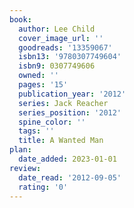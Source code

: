 ```yaml
---
book:
  author: Lee Child
  cover_image_url: ''
  goodreads: '13359067'
  isbn13: '9780307749604'
  isbn9: 0307749606
  owned: ''
  pages: '15'
  publication_year: '2012'
  series: Jack Reacher
  series_position: '2012'
  spine_color: ''
  tags: ''
  title: A Wanted Man
plan:
  date_added: 2023-01-01
review:
  date_read: '2012-09-05'
  rating: '0'
---
```

